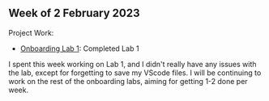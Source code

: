 ## Week of 2 February 2023

Project Work:

- [Onboarding Lab 1](https://github.com/geoffguin124/NYUProcDesignLabs): Completed Lab 1

I spent this week working on Lab 1, and I didn't really have any issues with the lab, except for
forgetting to save my VScode files. I will be continuing to work on the rest of the onboarding labs,
aiming for getting 1-2 done per week.
